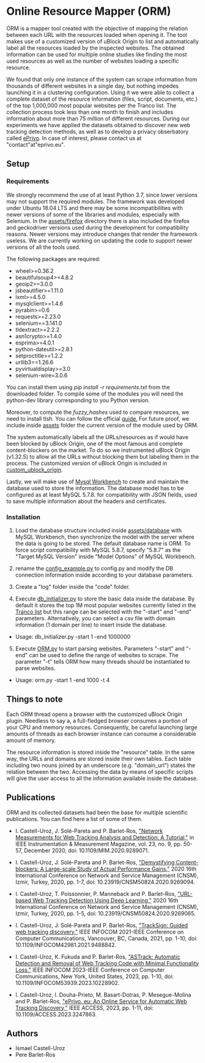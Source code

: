 # Online Resource Mapper (ORM)
ORM is a mapper tool created with the objective of mapping the relation between each URL with the resources loaded when opening it. The tool makes use of a customized version of uBlock Origin to list and automatically label all the resources loaded by the inspected websites. The obtained information can be used for multiple online studies like finding the most used resources as well as the number of websites loading a specific resource.

We found that only one instance of the system can scrape information from thousands of different websites in a single day, but nothing impedes launching it in a clustering configuration. Using it we were able to collect a complete dataset of the resource information (files, script, documents, etc.) of the top 1,000,000 most popular websites per the Tranco list. The collection process took less than one month to finish and includes information about more than 75 million of different resources. During our experiments we have applied the datasets obtained to discover new web tracking detection methods, as well as to develop a privacy obserbatory called [ePrivo](https://eprivo.eu). In case of interest, please contact us at "contact"at"eprivo.eu".

## Setup
### Requirements
We strongly recommend the use of at least Python 3.7, since lower versions may not support the required modules. The framework was developed under Ubuntu 18.04 LTS and there may be some incompatibilities with newer versions of some of the libraries and modules, especially with Selenium. In the [assets/firefox](assets/firefox) directory there is also included the firefox and geckodriver versions used during the development for compatibility reasons. Newer versions may introduce changes that render the framework useless. We are currently working on updating the code to support newer versions of all the tools used.

The following packages are required:
* wheel>=0.36.2
* beautifulsoup4>=4.8.2
* geoip2>=3.0.0
* jsbeautifier>=1.11.0
* lxml>=4.5.0
* mysqlclient>=1.4.6
* pyrabin>=0.6
* requests>=2.23.0
* selenium==3.141.0
* tldextract>=2.2.2
* asn1crypto>=1.4.0
* esprima>=4.0.1
* python-dateutil>=2.8.1
* setproctitle>=1.2.2
* urllib3==1.26.6
* pyvirtualdisplay>=3.0
* selenium-wire=3.0.6

You can install them using *pip install -r requirements.txt* from the downloaded folder. To compile some of the modules you will need the python-dev library corresponding to you Python version.

Moreover, to compute the *fuzzy_hashes* used to compare resources, we need to install tlsh. You can follow the official [guide.](https://github.com/trendmicro/tlsh) For future proof, we include inside [assets](assets/) folder the current version of the module used by ORM.

The system automatically labels all the URLs/resources as if would have been blocked by uBlock Origin, one of the most famous and complete content-blockers on the market. To do so we instrumented uBlock Origin (v1.32.5) to allow all the URLs without blocking them but labeling them in the process. The customized version of uBlock Origin is included in [custom_ublock_origin](assets/plugin/custom_ublock_origin). 

Lastly, we will make use of [Mysql Workbench](https://www.mysql.com/products/workbench/) to create and maintain the database used to store the information. The database model has to be configured as at least MySQL 5.7.8. for compatibility with JSON fields, used to save multiple information about the headers and certificates.

### Installation
1) Load the database structure included inside [assets/database](assets/database) with MySQL Workbench, then synchronize the model with the server where the data is going to be stored. The default database name is ORM. To force script compatibility with MySQL 5.8.7, specify "5.8.7" as the "Target MySQL Version" inside "Model Options" of MySQL Workbench.

2) rename the [config_example.py](code/config_example.py) to config.py and modify the DB connection information inside according to your database parameters.

3) Create a "log" folder inside the "code" folder.

4) Execute [db_initializer.py](code/db_initializer.py) to store the basic data inside the database. By default it stores the top 1M most popular websites currently listed in the [Tranco list](https://tranco-list.eu/) but this range can be selected with the "-start" and "-end" parameters. Alternatively, you can select a csv file with domain information (1 domain per line) to insert inside the database.

* Usage: db_initializer.py -start 1 -end 1000000

5) Execute [ORM.py](code/ORM.py) to start parsing websites. Parameters "-start" and "-end" can be used to define the range of websites to scrape. The parameter "-t" tells ORM how many threads should be instantiated to parse websites. 

* Usage: orm.py -start 1 -end 1000 -t 4

## Things to note
Each ORM thread opens a browser with the customized uBlock Origin plugin. Needless to say a, a full-fledged browser consumes a portion of your CPU and memory resources. Consequently, be careful launching large amounts of threads as each browser instance can consume a considerable amount of memory.

The resource information is stored inside the "resource" table. In the same way, the URLs and domains are stored inside their own tables. Each table including two nouns joined by an underscore (e.g. "domain_url") states the relation between the two. Accessing the data by means of specific scripts will give the user access to all the information available inside the database.

## Publications
ORM and its collected datasets had been the base for multiple scientific publications. You can find here a list of some of them.

* I. Castell-Uroz, J. Solé-Pareta and P. Barlet-Ros, ["Network Measurements for Web Tracking Analysis and Detection: A Tutorial,"](https://upcommons.upc.edu/handle/2117/335316) in IEEE Instrumentation & Measurement Magazine, vol. 23, no. 9, pp. 50-57, December 2020, doi: 10.1109/MIM.2020.9289071.

* I. Castell-Uroz, J. Solé-Pareta and P. Barlet-Ros, ["Demystifying Content-blockers: A Large-scale Study of Actual Performance Gains,"](https://upcommons.upc.edu/handle/2117/335314) 2020 16th International Conference on Network and Service Management (CNSM), Izmir, Turkey, 2020, pp. 1-7, doi: 10.23919/CNSM50824.2020.9269094.

* I. Castell-Uroz, T. Poissonnier, P. Manneback and P. Barlet-Ros, ["URL-based Web Tracking Detection Using Deep Learning,"](https://upcommons.upc.edu/handle/2117/334688) 2020 16th International Conference on Network and Service Management (CNSM), Izmir, Turkey, 2020, pp. 1-5, doi: 10.23919/CNSM50824.2020.9269065.

* I. Castell-Uroz, J. Solé-Pareta and P. Barlet-Ros, ["TrackSign: Guided web tracking discovery,"](https://upcommons.upc.edu/handle/2117/351439/) IEEE INFOCOM 2021-IEEE Conference on Computer Communications, Vancouver, BC, Canada, 2021, pp. 1-10, doi: 10.1109/INFOCOM42981.2021.9488842.

* I. Castell-Uroz, K. Fukuda and P. Barlet-Ros, ["ASTrack: Automatic Detection and Removal of Web Tracking Code with Minimal Functionality Loss,"](https://arxiv.org/pdf/2301.10895) IEEE INFOCOM 2023-IEEE Conference on Computer Communications, New York, United States, 2023, pp. 1-10, doi: 10.1109/INFOCOM53939.2023.10228902.

* I. Castell-Uroz, I. Douha-Prieto, M. Basart-Dotras, P. Mesegue-Molina and P. Barlet-Ros, ["ePrivo. eu: An Online Service for Automatic Web Tracking Discovery,"](https://ieeexplore.ieee.org/abstract/document/10050035) IEEE ACCESS, 2023, pp. 1-11, doi: 10.1109/ACCESS.2023.3247863.

## Authors
* Ismael Castell-Uroz
* Pere Barlet-Ros
